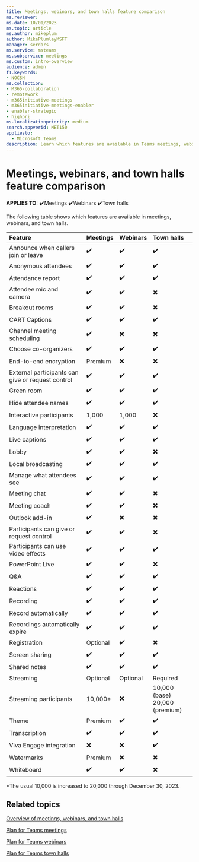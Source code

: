 ```yaml
---
title: Meetings, webinars, and town halls feature comparison
ms.reviewer: 
ms.date: 10/01/2023
ms.topic: article
ms.author: mikeplum
author: MikePlumleyMSFT
manager: serdars
ms.service: msteams
ms.subservice: meetings
ms.custom: intro-overview
audience: admin
f1.keywords:
- NOCSH
ms.collection: 
- M365-collaboration
- remotework
- m365initiative-meetings
- m365initiative-meetings-enabler
- enabler-strategic
- highpri
ms.localizationpriority: medium
search.appverid: MET150
appliesto: 
  - Microsoft Teams
description: Learn which features are available in Teams meetings, webinars, and town halls.
---
```


# Meetings, webinars, and town halls feature comparison

**APPLIES TO:** ✔️Meetings ✔️Webinars ✔️Town halls

The following table shows which features are available in meetings, webinars, and town halls.

|Feature|Meetings|Webinars|Town halls|
|:------|:-------|:-------|:---------|
|Announce when callers join or leave|✔️|✔️|✔️|
|Anonymous attendees|✔️|✔️|✔️|
|Attendance report|✔️|✔️|✔️|
|Attendee mic and camera|✔️|✔️|✖️|
|Breakout rooms|✔️|✔️|✖️|
|CART Captions|✔️|✔️|✔️|
|Channel meeting scheduling|✔️|✖️|✖️|
|Choose co-organizers|✔️|✔️|✔️|
|End-to-end encryption|Premium|✖️|✖️|
|External participants can give or request control|✔️|✔️|✔️|
|Green room|✔️|✔️|✔️|
|Hide attendee names|✔️|✔️|✔️|
|Interactive participants|1,000|1,000|✖️|
|Language interpretation|✔️|✔️|✔️|
|Live captions|✔️|✔️|✔️|
|Lobby|✔️|✔️|✖️|
|Local broadcasting|✔️|✔️|✔️|
|Manage what attendees see|✔️|✔️|✔️|
|Meeting chat|✔️|✔️|✖️|
|Meeting coach|✔️|✔️|✖️|
|Outlook add-in|✔️|✖️|✖️|
|Participants can give or request control|✔️|✔️|✖️|
|Participants can use video effects|✔️|✔️|✔️|
|PowerPoint Live|✔️|✔️|✖️|
|Q&A|✔️|✔️|✔️|
|Reactions|✔️|✔️|✔️|
|Recording|✔️|✔️|✔️|
|Record automatically|✔️|✔️|✔️|
|Recordings automatically expire|✔️|✔️|✔️|
|Registration|Optional|✔️|✖️|
|Screen sharing|✔️|✔️|✔️|
|Shared notes|✔️|✔️|✔️|
|Streaming|Optional|Optional|Required|
|Streaming participants|10,000*|✖️|10,000 (base)<br>20,000 (premium)|
|Theme|Premium|✔️|✔️|
|Transcription|✔️|✔️|✔️|
|Viva Engage integration|✖️|✖️|✔️|
|Watermarks|Premium|✖️|✖️|
|Whiteboard|✔️|✔️|✖️|

*The usual 10,000 is increased to 20,000 through December 30, 2023.

## Related topics

[Overview of meetings, webinars, and town halls](quick-start-meetings-live-events.md)

[Plan for Teams meetings](plan-meetings.md)

[Plan for Teams webinars](plan-webinars.md)

[Plan for Teams town halls](plan-town-halls.md)